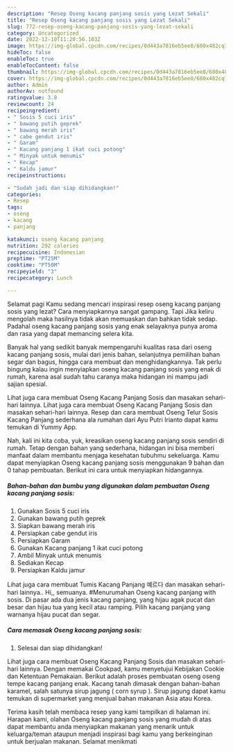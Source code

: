 ```yaml
---
description: "Resep Oseng kacang panjang sosis yang Lezat Sekali"
title: "Resep Oseng kacang panjang sosis yang Lezat Sekali"
slug: 772-resep-oseng-kacang-panjang-sosis-yang-lezat-sekali
category: Uncategorized
date: 2022-12-10T11:20:56.103Z
image: https://img-global.cpcdn.com/recipes/0d443a7816eb5ee8/680x482cq70/oseng-kacang-panjang-sosis-foto-resep-utama.jpg
hideToc: false
enableToc: true
enableTocContent: false
thumbnail: https://img-global.cpcdn.com/recipes/0d443a7816eb5ee8/680x482cq70/oseng-kacang-panjang-sosis-foto-resep-utama.jpg
cover: https://img-global.cpcdn.com/recipes/0d443a7816eb5ee8/680x482cq70/oseng-kacang-panjang-sosis-foto-resep-utama.jpg
author: Admin
authorAv: notfound
ratingvalue: 3.8
reviewcount: 24
recipeingredient:
- " Sosis 5 cuci iris"
- " bawang putih geprek"
- " bawang merah iris"
- " cabe gendut iris"
- " Garam"
- " Kacang panjang 1 ikat cuci potong"
- " Minyak untuk menumis"
- " Kecap"
- " Kaldu jamur"
recipeinstructions:

- "Sudah jadi dan siap dihidangkan!"
categories:
- Resep
tags:
- oseng
- kacang
- panjang

katakunci: oseng kacang panjang 
nutrition: 292 calories
recipecuisine: Indonesian
preptime: "PT25M"
cooktime: "PT50M"
recipeyield: "3"
recipecategory: Lunch

---
```



Selamat pagi Kamu sedang mencari inspirasi resep oseng kacang panjang sosis yang lezat? Cara menyiapkannya sangat gampang. Tapi Jika keliru mengolah maka hasilnya tidak akan memuaskan dan bahkan tidak sedap. Padahal oseng kacang panjang sosis yang enak selayaknya punya aroma dan rasa yang dapat memancing selera kita.


Banyak hal yang sedikit banyak mempengaruhi kualitas rasa dari oseng kacang panjang sosis, mulai dari jenis bahan, selanjutnya pemilihan bahan segar dan bagus, hingga cara membuat dan menghidangkannya. Tak perlu bingung kalau ingin menyiapkan oseng kacang panjang sosis yang enak di rumah, karena asal sudah tahu caranya maka hidangan ini mampu jadi sajian spesial.

Lihat juga cara membuat Oseng Kacang Panjang Sosis dan masakan sehari-hari lainnya. Lihat juga cara membuat Oseng Kacang Panjang Sosis dan masakan sehari-hari lainnya. Resep dan cara membuat Oseng Telur Sosis Kacang Panjang sederhana ala rumahan dari Ayu Putri Irianto dapat kamu temukan di Yummy App.


Nah, kali ini kita coba, yuk, kreasikan oseng kacang panjang sosis sendiri di rumah. Tetap dengan bahan yang sederhana, hidangan ini bisa memberi manfaat dalam membantu menjaga kesehatan tubuhmu sekeluarga. Kamu dapat menyiapkan Oseng kacang panjang sosis menggunakan 9 bahan dan 0 tahap pembuatan. Berikut ini cara untuk menyiapkan hidangannya.

<!--inarticleads1-->

##### Bahan-bahan dan bumbu yang digunakan dalam pembuatan Oseng kacang panjang sosis:

1. Gunakan  Sosis 5 cuci iris
1. Gunakan  bawang putih geprek
1. Siapkan  bawang merah iris
1. Persiapkan  cabe gendut iris
1. Persiapkan  Garam
1. Gunakan  Kacang panjang 1 ikat cuci potong
1. Ambil  Minyak untuk menumis
1. Sediakan  Kecap
1. Persiapkan  Kaldu jamur


Lihat juga cara membuat Tumis Kacang Panjang 예르다 dan masakan sehari-hari lainnya.. Hi,, semuanya. #Menurumahan Oseng kacang panjang with sosis. Di pasar ada dua jenis kacang panjang, yang hijau agak pucat dan besar dan hijau tua yang kecil atau ramping. Pilih kacang panjang yang warnanya hijau pucat dan segar. 

<!--inarticleads2-->

##### Cara memasak Oseng kacang panjang sosis:


1. Selesai dan siap dihidangkan!

Lihat juga cara membuat Oseng Kacang Panjang Sosis dan masakan sehari-hari lainnya. Dengan memakai Cookpad, kamu menyetujui Kebijakan Cookie dan Ketentuan Pemakaian. Berikut adalah proses pembuatan oseng oseng tempe kacang panjang enak. Kacang tanah dimasak dengan bahan-bahan karamel, salah satunya sirup jagung ( corn syrup ). Sirup jagung dapat kamu temukan di supermarket yang menjual bahan makanan Asia atau Korea. 

Terima kasih telah membaca resep yang kami tampilkan di halaman ini. Harapan kami, olahan Oseng kacang panjang sosis yang mudah di atas dapat membantu anda menyiapkan makanan yang menarik untuk keluarga/teman ataupun menjadi inspirasi bagi kamu yang berkeinginan untuk berjualan makanan. Selamat menikmati
